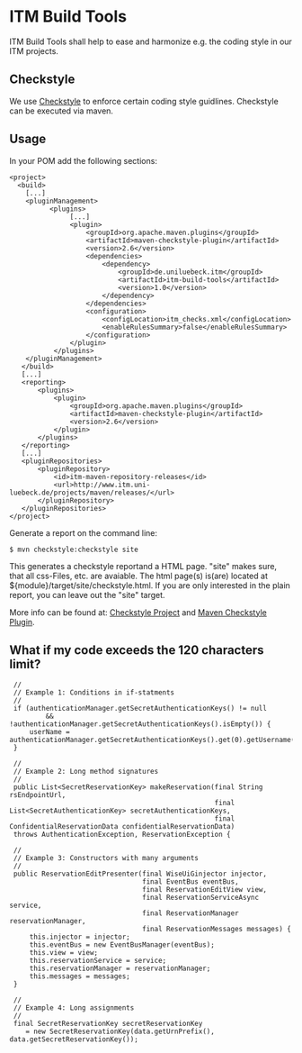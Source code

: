 ITM Build Tools
===============

ITM Build Tools shall help to ease and harmonize e.g. the coding style in our ITM projects.

Checkstyle
----------

We use [Checkstyle][checkstyle] to enforce certain coding style guidlines. Checkstyle can be executed via maven.

Usage
-----

In your POM add the following sections:

    <project>
      <build>
    	[...]
    	<pluginManagement>
    		  <plugins>     
    		       [...]
                   <plugin>
                       <groupId>org.apache.maven.plugins</groupId>
                       <artifactId>maven-checkstyle-plugin</artifactId>
                       <version>2.6</version>
                       <dependencies>
                           <dependency>
                               <groupId>de.uniluebeck.itm</groupId>
                               <artifactId>itm-build-tools</artifactId>
                               <version>1.0</version>
                           </dependency>
                       </dependencies>
                       <configuration>
                           <configLocation>itm_checks.xml</configLocation>
    			           <enableRulesSummary>false</enableRulesSummary>
                       </configuration>
                   </plugin>
               </plugins>    
    	</pluginManagement>
       </build>
       [...]
       <reporting>
           <plugins>
               <plugin>
                   <groupId>org.apache.maven.plugins</groupId>
                   <artifactId>maven-checkstyle-plugin</artifactId>
                   <version>2.6</version>
               </plugin>
           </plugins>
       </reporting>
       [...]
       <pluginRepositories>
	       <pluginRepository>
			   <id>itm-maven-repository-releases</id>
			   <url>http://www.itm.uni-luebeck.de/projects/maven/releases/</url>
		   </pluginRepository>		   
	   </pluginRepositories>
    </project>

Generate a report on the command line:

    $ mvn checkstyle:checkstyle site

This generates a checkstyle reportand a HTML page. "site" makes sure, that all css-Files, etc. are avaiable. The html page(s) is(are) located at ${module}/target/site/checkstyle.html. If you are only interested in the plain report, you can leave out the "site" target.

More info can be found at: [Checkstyle Project][checkstyle] and [Maven Checkstyle Plugin][maven-checkstyle-plugin].

What if my code exceeds the 120 characters limit?
-------------------------------------------------

     //
     // Example 1: Conditions in if-statments
     //
     if (authenticationManager.getSecretAuthenticationKeys() != null
             && !authenticationManager.getSecretAuthenticationKeys().isEmpty()) {
         userName = authenticationManager.getSecretAuthenticationKeys().get(0).getUsername();
     }

     //
     // Example 2: Long method signatures
     //
     public List<SecretReservationKey> makeReservation(final String rsEndpointUrl,
                                                       final List<SecretAuthenticationKey> secretAuthenticationKeys,
                                                       final ConfidentialReservationData confidentialReservationData)
     throws AuthenticationException, ReservationException {
     
     //
     // Example 3: Constructors with many arguments
     //
     public ReservationEditPresenter(final WiseUiGinjector injector,
                                     final EventBus eventBus,
                                     final ReservationEditView view,
                                     final ReservationServiceAsync service,
                                     final ReservationManager reservationManager,
                                     final ReservationMessages messages) {
         this.injector = injector;
         this.eventBus = new EventBusManager(eventBus);
         this.view = view;
         this.reservationService = service;
         this.reservationManager = reservationManager;
         this.messages = messages;
     }
     
     // 
     // Example 4: Long assignments
     //
     final SecretReservationKey secretReservationKey
        = new SecretReservationKey(data.getUrnPrefix(), data.getSecretReservationKey());


[checkstyle]:http://checkstyle.sourceforge.net/
[maven-checkstyle-plugin]:http://maven.apache.org/plugins/maven-checkstyle-plugin/
